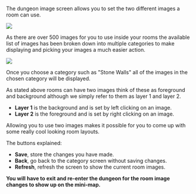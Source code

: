 The dungeon image screen allows you to set the two different images a room can use.

![](http://www.forlornonline.com/images/dungeonimage1.jpg)

As there are over 500 images for you to use inside your rooms the available list of images has been broken down into multiple categories to make displaying and picking your images a much easier action.

![](http://www.forlornonline.com/images/dungeonimage2.jpg)

Once you choose a category such as "Stone Walls" all of the images in the chosen category will be displayed.

As stated above rooms can have two images think of these as foreground and background although we simply refer to them as layer 1 and layer 2.

*   **Layer 1** is the background and is set by left clicking on an image.
*   **Layer 2** is the foreground and is set by right clicking on an image.

Allowing you to use two images makes it possible for you to come up with some really cool looking room layouts.

The buttons explained:

*   **Save**, store the changes you have made.
*   **Back**, go back to the category screen without saving changes.
*   **Refresh**, refresh the screen to show the current room images.

**You will have to exit and re-enter the dungeon for the room image changes to show up on the mini-map.**